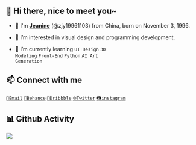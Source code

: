 <h2>👋 Hi there, nice to meet you~</h2>

- 🎀 I'm <a href="http://www.edgejean.com" target="_blank">**Jeanine**</a> (@zjy19961103) from China, born on November 3, 1996.

- 👀 I’m interested in visual design and programming development.

- 🌱 I’m currently learning <code>UI Design</code> <code>3D Modeling</code> <code>Front-End</code> <code>Python</code> <code>AI Art Generation</code>

<!-- - 🌏 My English is not very good, please understand. -->

<h2>📫 Connect with me</h2>
<code><a href="mailto:671540566@qq.com">📧Email</a></code>
<code><a href="https://www.behance.net/zjy19961103" target="_blank">🎨Behance</a></code>
<code><a href="https://dribbble.com/zjy19961103" target="_blank">🎨Dribbble</a></code>
<code><a href="https://twitter.com/zjy19961103" target="_blank">🌐Twitter</a></code>
<code><a href="https://www.instagram.com/zjy19961103" target="_blank">📷instagram</a></code>

<h2>📊 Github Activity</h2>
<a href="https://github.com/zjy19961103">
<img src="https://github-readme-stats.vercel.app/api?username=zjy19961103&count_private=true&show_icons=true&theme=tokyonight&hide_border=true" data-canonical-src="https://github-readme-stats.vercel.app/api?username=zjy19961103&amp;title_color=1abc9c&amp;icon_color=1abc9c&amp;text_color=798795&amp;bg_color=2c3e50" style="max-width: 100%;"></a>

<!-- <a href="https://github.com/zjy19961103">
<img src="https://github-readme-stats.vercel.app/api/top-langs/?username=zjy19961103&count_private=true&layout=compact&theme=tokyonight&hide_border=true" data-canonical-src="https://github-readme-stats.vercel.app/api?username=zjy19961103&amp;title_color=1abc9c&amp;icon_color=1abc9c&amp;text_color=798795&amp;bg_color=2c3e50" style="max-width: 100%;"></a> -->

<!-- 
![Jeanine Zhuang's github activity graph](https://github-readme-activity-graph.cyclic.app/graph?username=zjy19961103&bg_color=1A1B27&color=70A5FD&line=BF91F3&point=38BDAE&radius=6&hide_border=true)
 -->


<!-- - 👋 Hi, I’m ...
- 🔭 I’m currently working in ...
- 👀 I’m interested in ...
- 🌱 I’m currently learning ...
- 💞 I’m looking to collaborate on ...
- 📫 How to reach me ... -->
<!-- 
[![Anurag's GitHub stats](https://github-readme-stats.vercel.app/api?username=zjy19961103&count_private=true&show_icons=true&theme=material-palenight)](https://github.com/anuraghazra/github-readme-stats)
[![Top Langs](https://github-readme-stats.vercel.app/api/top-langs/?username=zjy19961103&layout=compact)](https://github.com/anuraghazra/github-readme-stats)
 -->
<!---
zjy19961103/zjy19961103 is a ✨ special ✨ repository because its `README.md` (this file) appears on your GitHub profile.
You can click the Preview link to take a look at your changes.
--->
